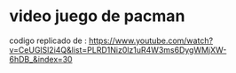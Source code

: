 # video juego de pacman

codigo replicado de :
https://www.youtube.com/watch?v=CeUGlSl2i4Q&list=PLRD1Niz0lz1uR4W3ms6DygWMjXW-6hDB_&index=30
